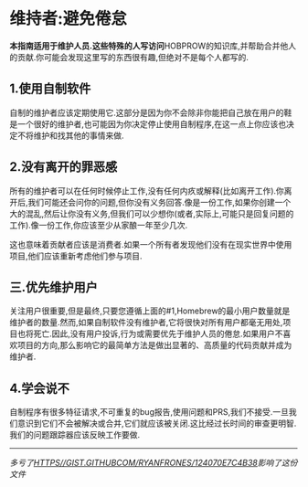 
# 维持者:避免倦怠

**本指南适用于维护人员.**这些特殊的人**写访问**HOBPROW的知识库,并帮助合并他人的贡献.你可能会发现这里写的东西很有趣,但绝对不是每个人都写的.

## 1.使用自制软件

自制的维护者应该定期使用它.这部分是因为你不会除非你能把自己放在用户的鞋是一个很好的维护者,也可能因为你决定停止使用自制程序,在这一点上你应该也决定不将维护和找其他的事情来做.

## 2.没有离开的罪恶感

所有的维护者可以在任何时候停止工作,没有任何内疚或解释(比如离开工作).你离开后,我们可能还会问你的问题,但你没有义务回答.像是一份工作,如果你创建一个大的混乱,然后让你没有义务,但我们可以少想你(或者,实际上,可能只是回复问题的工作).像一份工作,你应该至少从家酿一年至少几次.

这也意味着贡献者应该是消费者.如果一个所有者发现他们没有在现实世界中使用项目,他们应该重新考虑他们参与项目.

## 三.优先维护用户

关注用户很重要,但是最终,只要您遵循上面的#1,Homebrew的最小用户数量就是维护者的数量.然而,如果自制软件没有维护者,它将很快对所有用户都毫无用处,项目也将死亡.因此,没有用户投诉,行为或需要优先于维护人员的倦怠.如果用户不喜欢项目的方向,那么影响它的最简单方法是做出显著的、高质量的代码贡献并成为维护者.

## 4.学会说不

自制程序有很多特征请求,不可重复的bug报告,使用问题和PRS,我们不接受.一旦我们意识到它们不会被解决或合并,它们就应该被关闭.这比经过长时间的审查更明智.我们的问题跟踪器应该反映工作要做.

* * *

*多亏了[HTTPS//GIST.GITHUBCOM/RYANFRONES/124070E7C4B38](https://gist.github.com/ryanflorence/124070e7c4b3839d4573)影响了这份文件*
